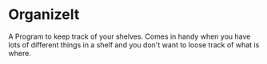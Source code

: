 # OrganizeIt
A Program to keep track of your shelves. Comes in handy when you have lots of different things in a shelf and you don't want to loose track of what is where.
